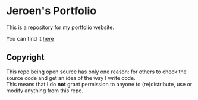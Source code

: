 # Jeroen's Portfolio
This is a repository for my portfolio website.

You can find it [here](http://jeroenvanberkum.nl)

## Copyright
This repo being open source has only one reason: for others to check the source code and get an idea of the way I write code.  
This means that I do __not__ grant permission to anyone to (re)distribute, use or modify anything from this repo.
